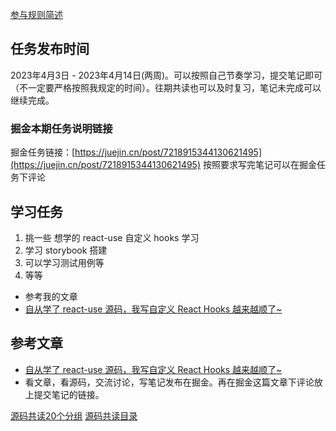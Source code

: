 [参与规则简述](https://www.yuque.com/ruochuan12/notice/gm51y6?view=doc_embed)
## 任务发布时间
2023年4月3日 - 2023年4月14日(两周)。可以按照自己节奏学习，提交笔记即可（不一定要严格按照我规定的时间）。往期共读也可以及时复习，笔记未完成可以继续完成。
### 掘金本期任务说明链接

掘金任务链接：[https://juejin.cn/post/7218915344130621495](https://juejin.cn/post/7218915344130621495)
按照要求写完笔记可以在掘金任务下评论
## 学习任务

1. 挑一些 想学的 react-use 自定义 hooks 学习
2. 学习 storybook 搭建
3. 可以学习测试用例等
4. 等等

- 参考我的文章
- [自从学了 react-use 源码，我写自定义 React Hooks 越来越顺了~](https://juejin.cn/post/7216357824882884667)
## 参考文章

- [自从学了 react-use 源码，我写自定义 React Hooks 越来越顺了~](https://juejin.cn/post/7216357824882884667)
- 看文章，看源码，交流讨论，写笔记发布在掘金。再在掘金这篇文章下评论放上提交笔记的链接。


[源码共读20个分组](https://www.yuque.com/go/doc/56866898?view=doc_embed)
[源码共读目录](https://www.yuque.com/go/doc/55657026?view=doc_embed)
